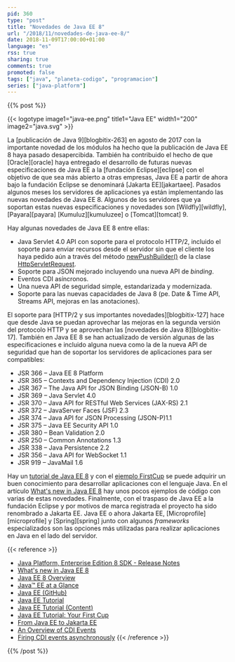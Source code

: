 ```yaml
---
pid: 360
type: "post"
title: "Novedades de Java EE 8"
url: "/2018/11/novedades-de-java-ee-8/"
date: 2018-11-09T17:00:00+01:00
language: "es"
rss: true
sharing: true
comments: true
promoted: false
tags: ["java", "planeta-codigo", "programacion"]
series: ["java-platform"]
---
```


{{% post %}}

{{< logotype image1="java-ee.png" title1="Java EE" width1="200" image2="java.svg" >}}

La [publicación de Java 9][blogbitix-263] en agosto de 2017 con la importante novedad de los módulos ha hecho que la publicación de Java EE 8 haya pasado desapercibida. También ha contribuido el hecho de que [Oracle][oracle] haya entregado el desarrollo de futuras nuevas especificaciones de Java EE a la [fundación Eclipse][eclipse] con el objetivo de que sea más abierto a otras empresas, Java EE a partir de ahora bajo la fundación Eclipse se denominará [Jakarta EE][jakartaee]. Pasados algunos meses los servidores de aplicaciones ya están implementando las nuevas novedades de Java EE 8. Algunos de los servidores que ya soportan estas nuevas especificaciones y novedades son [Wildfly][wildfly], [Payara][payara] [Kumuluz][kumuluzee] o [Tomcat][tomcat] 9.

Hay algunas novedades de Java EE 8 entre ellas:

* Java Servlet 4.0 API con soporte para el protocolo HTTP/2, incluido el soporte para enviar recursos desde el servidor sin que el cliente los haya pedido aún a través del método [newPushBuilder()](https://javaee.github.io/javaee-spec/javadocs/javax/servlet/http/HttpServletRequest.html#newPushBuilder--) de la clase [HttpServletRequest](https://javaee.github.io/javaee-spec/javadocs/javax/servlet/http/HttpServletRequest.html).
* Soporte para JSON mejorado incluyendo una nueva API de _binding_.
* Eventos CDI asíncronos.
* Una nueva API de seguridad simple, estandarizada y modernizada.
* Soporte para las nuevas capacidades de Java 8 (pe. Date & Time API, Streams API, mejoras en las anotaciones).

El soporte para [HTTP/2 y sus importantes novedades][blogbitix-127] hace que desde Java se puedan aprovechar las mejoras en la segunda versión del protocolo HTTP y se aprovechan las [novedades de Java 8][blogbitix-17]. También en Java EE 8 se han actualizado de versión algunas de las especificaciones e incluido alguna nueva como la de la nueva API de seguridad que han de soportar los servidores de aplicaciones para ser compatibles:

* JSR 366 – Java EE 8 Platform
* JSR 365 – Contexts and Dependency Injection (CDI) 2.0
* JSR 367 – The Java API for JSON Binding (JSON-B) 1.0
* JSR 369 – Java Servlet 4.0
* JSR 370 – Java API for RESTful Web Services (JAX-RS) 2.1
* JSR 372 – JavaServer Faces (JSF) 2.3
* JSR 374 – Java API for JSON Processing (JSON-P)1.1
* JSR 375 – Java EE Security API 1.0
* JSR 380 – Bean Validation 2.0
* JSR 250 – Common Annotations 1.3
* JSR 338 – Java Persistence 2.2
* JSR 356 – Java API for WebSocket 1.1
* JSR 919 – JavaMail 1.6

Hay un [tutorial de Java EE 8](https://javaee.github.io/tutorial/) y con el [ejemplo FirstCup](https://javaee.github.io/firstcup/toc.html) se puede adquirir un buen conocimiento para desarrollar aplicaciones con el lenguaje Java. En el artículo [What's new in Java EE 8](https://www.ibm.com/developerworks/opensource/library/j-whats-new-in-javaee-8/index.html) hay unos pocos ejemplos de código con varias de estas novedades. Finalmente, con el traspaso de Java EE a la fundación Eclipse y por motivos de marca registrada el proyecto ha sido renombrado a Jakarta EE. Java EE o ahora Jakarta EE, [Microprofile][microprofile] y [Spring][spring] junto con algunos _frameworks_ especializados son las opciones más utilizadas para realizar aplicaciones en Java en el lado del servidor.

{{< reference >}}
* [Java Platform, Enterprise Edition 8 SDK - Release Notes](https://www.oracle.com/technetwork/java/javaee/documentation/ee8-release-notes-3894362.html)
* [What's new in Java EE 8](https://www.ibm.com/developerworks/opensource/library/j-whats-new-in-javaee-8/index.html)
* [Java EE 8 Overview](https://blogs.oracle.com/java/java-ee-8-overview)
* [Java™ EE at a Glance](https://www.oracle.com/technetwork/java/javaee/overview/index.html)
* [Java EE (GitHub)](https://javaee.github.io/)
* [Java EE Tutorial](https://javaee.github.io/tutorial/)
* [Java EE Tutorial (Content)](https://javaee.github.io/tutorial/toc.html)
* [Java EE Tutorial: Your First Cup](https://javaee.github.io/firstcup/toc.html)
* [From Java EE to Jakarta EE](https://www.infoq.com/news/2018/02/from-javaee-to-jakartaee)
* [An Overview of CDI Events](https://dzone.com/articles/an-overview-of-cdi-events)
* [Firing CDI events asynchronously](http://docs.jboss.org/cdi/spec/2.0/cdi-spec.html#firing_events_asynchronously)
{{< /reference >}}

{{% /post %}}
